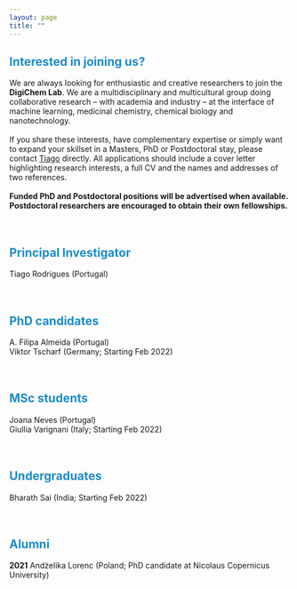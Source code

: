 ```yaml
---
layout: page
title: ""
---
```


## <span style = 'color:#1c8cc8'>Interested in joining us?</span>
We are always looking for enthusiastic and creative researchers to join the **DigiChem Lab**. We are a multidisciplinary and multicultural group doing collaborative research – with academia and industry – at the interface of machine learning, medicinal chemistry, chemical biology and nanotechnology. <br />
<br />
If you share these interests, have complementary expertise or simply want to expand your skillset in a Masters, PhD or Postdoctoral stay, please contact [Tiago](mailto:tiago.rodrigues@ff.ulisboa.pt) directly. All applications should include a cover letter highlighting research interests, a full CV and the names and addresses of two references. <br />
<br />
**Funded PhD and Postdoctoral positions will be advertised when available. Postdoctoral researchers are encouraged to obtain their own fellowships.**
<br />
<br />
<br />
## <span style = 'color:#1c8cc8'>Principal Investigator</span>
Tiago Rodrigues (Portugal)<br />
<br />
<br />
## <span style = 'color:#1c8cc8'>PhD candidates</span>
A. Filipa Almeida (Portugal)<br />
Viktor Tscharf (Germany; Starting Feb 2022)<br />
<br />
<br />
## <span style = 'color:#1c8cc8'>MSc students</span>
Joana Neves (Portugal) <br />
Giullia Varignani (Italy; Starting Feb 2022)<br />
<br />
<br />
## <span style = 'color:#1c8cc8'>Undergraduates</span>
Bharath Sai (India; Starting Feb 2022)<br />
<br />
<br />
## <span style = 'color:#1c8cc8'>Alumni</span>
**2021** Andżelika Lorenc (Poland; PhD candidate at Nicolaus Copernicus University)<br />
